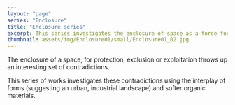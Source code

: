 ```yaml
---
layout: "page"
series: "Enclosure"
title: "Enclosure series"
excerpt: This series investigates the enclosure of space as a force for good or ill.
thumbnail: assets/img/Enclosure01/small/Enclosure01_02.jpg
---
```


The enclosure of a space, for protection, exclusion or exploitation throws up an interesting set of contradictions.

This series of works investigates these contradictions using the interplay of forms (suggesting an urban, industrial landscape) and softer organic materials.

